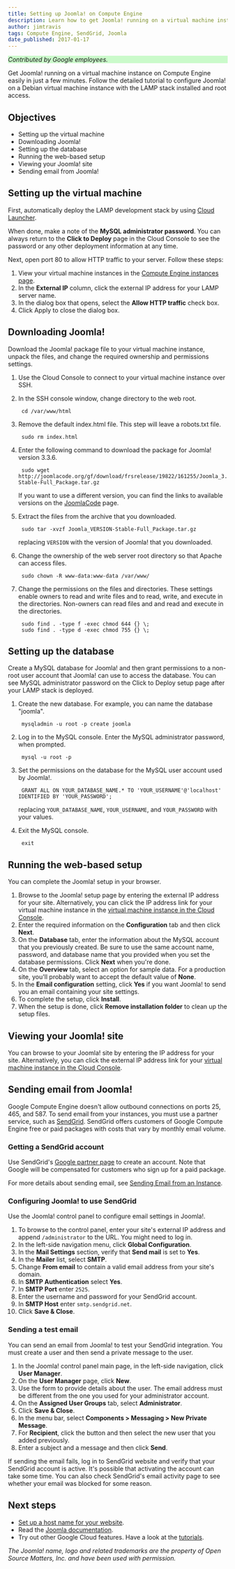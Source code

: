 ```yaml
---
title: Setting up Joomla! on Compute Engine
description: Learn how to get Joomla! running on a virtual machine instance on Compute Engine easily in just a few minutes.
author: jimtravis
tags: Compute Engine, SendGrid, Joomla
date_published: 2017-01-17
---
```


<p style="background-color:#CAFACA;"><i>Contributed by Google employees.</i></p>

Get Joomla! running on a virtual machine instance on Compute Engine easily
in just a few minutes. Follow the detailed tutorial to configure Joomla! on a
Debian virtual machine instance with the LAMP stack installed and root access.

## Objectives

* Setting up the virtual machine
* Downloading Joomla!
* Setting up the database
* Running the web-based setup
* Viewing your Joomla! site
* Sending email from Joomla!

## Setting up the virtual machine

First, automatically deploy the LAMP development stack by using
[Cloud Launcher][launcher].

When done, make a note of the **MySQL administrator password**. You can always
return to the **Click to Deploy** page in the Cloud Console to
see the password or any other deployment information at any time.

Next, open port 80 to allow HTTP traffic to your server. Follow these steps:

1. View your virtual machine instances in the
[Compute Engine instances page][instances].
1. In the **External IP** column, click the external IP address for your LAMP server
name.
1. In the dialog box that opens, select the **Allow HTTP traffic** check box.
1. Click Apply to close the dialog box.

## Downloading Joomla!

Download the Joomla! package file to your virtual machine instance, unpack the
files, and change the required ownership and permissions settings.

1. Use the Cloud Console to connect to your virtual machine
instance over SSH.

1. In the SSH console window, change directory to the web root.

        cd /var/www/html

1. Remove the default index.html file. This step will leave a robots.txt file.

        sudo rm index.html

1. Enter the following command to download the package for Joomla! version 3.3.6.

        sudo wget http://joomlacode.org/gf/download/frsrelease/19822/161255/Joomla_3.3.6-Stable-Full_Package.tar.gz

    If you want to use a different version, you can find the links to available
    versions on the [JoomlaCode][joomlacode] page.

1. Extract the files from the archive that you downloaded.

        sudo tar -xvzf Joomla_VERSION-Stable-Full_Package.tar.gz

    replacing `VERSION` with the version of Joomla! that you downloaded.

1. Change the ownership of the web server root directory so that Apache can
access files.

        sudo chown -R www-data:www-data /var/www/

1. Change the permissions on the files and directories. These settings enable
owners to read and write files and to read, write, and execute in the
directories. Non-owners can read files and and read and execute in the
directories.

        sudo find . -type f -exec chmod 644 {} \;
        sudo find . -type d -exec chmod 755 {} \;

## Setting up the database

Create a MySQL database for Joomla! and then grant permissions to a non-root user
account that Joomla! can use to access the database. You can see MySQL
administrator password on the Click to Deploy setup page after your LAMP stack
is deployed.

1. Create the new database. For example, you can name the database "joomla".

        mysqladmin -u root -p create joomla

1. Log in to the MySQL console. Enter the MySQL administrator password, when
prompted.

        mysql -u root -p

1. Set the permissions on the database for the MySQL user account used by
Joomla!.

        GRANT ALL ON YOUR_DATABASE_NAME.* TO 'YOUR_USERNAME'@'localhost' IDENTIFIED BY 'YOUR_PASSWORD';

    replacing `YOUR_DATABASE_NAME`, `YOUR_USERNAME`, and `YOUR_PASSWORD` with
    your values.

1. Exit the MySQL console.

        exit

## Running the web-based setup

You can complete the Joomla! setup in your browser.

1. Browse to the Joomla! setup page by entering the external IP address for your
site. Alternatively, you can click the IP address link for your virtual machine
instance in the [virtual machine instance in the Cloud Console][console_instance].
1. Enter the required information on the **Configuration** tab and then click
**Next**.
1. On the **Database** tab, enter the information about the MySQL account that
you previously created. Be sure to use the same account name, password, and
database name that you provided when you set the database permissions. Click
**Next** when you're done.
1. On the **Overview** tab, select an option for sample data. For a production
site, you'll probably want to accept the default value of **None**.
1. In the **Email configuration** setting, click **Yes** if you want Joomla! to
send you an email containing your site settings.
1. To complete the setup, click **Install**.
1. When the setup is done, click **Remove installation folder** to clean up the
setup files.

## Viewing your Joomla! site

You can browse to your Joomla! site by entering the IP address for your site.
Alternatively, you can click the external IP address link for your
[virtual machine instance in the Cloud Console][console_instance].

## Sending email from Joomla!

Google Compute Engine doesn't allow outbound connections on ports 25, 465, and
587. To send email from your instances, you must use a partner service, such as
[SendGrid][sendgrid]. SendGrid offers customers of Google Compute Engine free or
paid packages with costs that vary by monthly email volume.

### Getting a SendGrid account

Use SendGrid's [Google partner page][sendgrid_partner] to create an account.
Note that Google will be compensated for customers who sign up for a paid
package.

For more details about sending email, see [Sending Email from an Instance][sending].

### Configuring Joomla! to use SendGrid

Use the Joomla! control panel to configure email settings in Joomla!.

1. To browse to the control panel, enter your site's external IP address and
append `/administrator` to the URL. You might need to log in.
1. In the left-side navigation menu, click **Global Configuration**.
1. In the **Mail Settings** section, verify that **Send mail** is set to **Yes**.
1. In the **Mailer** list, select **SMTP**.
1. Change **From email** to contain a valid email address from your site's domain.
1. In **SMTP Authentication** select **Yes**.
1. In **SMTP Port** enter `2525`.
1. Enter the username and password for your SendGrid account.
1. In **SMTP Host** enter `smtp.sendgrid.net`.
1. Click **Save & Close**.

### Sending a test email

You can send an email from Joomla! to test your SendGrid integration. You must
create a user and then send a private message to the user.

1. In the Joomla! control panel main page, in the left-side navigation, click
**User Manager**.
1. On the **User Manager** page, click **New**.
1. Use the form to provide details about the user. The email address must be
different from the one you used for your administrator account.
1. On the **Assigned User Groups** tab, select **Administrator**.
1. Click **Save & Close**.
1. In the menu bar, select **Components > Messaging > New Private Message**.
1. For **Recipient**, click the button and then select the new user that you
added previously.
1. Enter a subject and a message and then click **Send**.

If sending the email fails, log in to SendGrid website and verify that your
SendGrid account is active. It's possible that activating the account can take
some time. You can also check SendGrid's email activity page to see whether your
email was blocked for some reason.

## Next steps

* [Set up a host name for your website][dns].
* Read the [Joomla documentation][joomla_docs].
* Try out other Google Cloud features. Have a look at the [tutorials][tutorials].

*The Joomla! name, logo and related trademarks are the property of Open Source Matters, Inc. and have been used with permission.*

[launcher]: https://cloud.google.com/launcher/?q=lamp
[instances]: https://console.cloud.google.com/compute/instances
[joomlacode]: http://joomlacode.org/gf/project/joomla/frs/?action=FrsReleaseBrowse&frs_package_id=6957
[console_instance]: https://console.cloud.google.com/compute/instances
[sendgrid]: https://sendgrid.com/
[sendgrid_partner]: http://sendgrid.com/partner/google?mbsy=gHNj
[sending]: https://cloud.google.com/compute/docs/sending-mail
[dns]: https://cloud.google.com/compute/docs/tutorials/lamp/setting-up-dns
[joomla_docs]: https://docs.joomla.org/
[tutorials]: https://cloud.google.com/docs/tutorials
